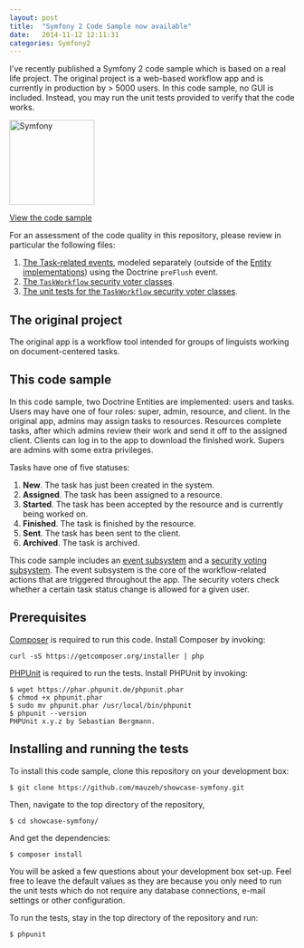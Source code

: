 ```yaml
---
layout: post
title:  "Symfony 2 Code Sample now available"
date:   2014-11-12 12:11:31
categories: Symfony2
---
```


I've recently published a Symfony 2 code sample which is based on a real life project. The original project is a web-based workflow app and is currently in production by > 5000 users. In this code sample, no GUI is included. Instead, you may run the unit tests provided to verify that the code works.

<div class="bb-pull-right bb-border bb-gap-inside bb-gap-left">
	<img src="{{site.baseurl}}/assets/images/logo_symfony.png" alt="Symfony" title="Symfony" width="150" />
</div>

[View the code sample](https://www.github.com/mauzeh/showcase-symfony/)

For an assessment of the code quality in this repository, please review in particular the following files:

1.  [The Task-related events](https://www.github.com/mauzeh/showcase-symfony/tree/master/src/Bb/Bundle/Workflow/CoreBundle/Event/), modeled separately (outside of the [Entity implementations](https://www.github.com/mauzeh/showcase-symfony/tree/master/src/Bb/Bundle/Workflow/CoreBundle/Entity/)) using the Doctrine ```preFlush``` event.
2.  [The ```TaskWorkflow``` security voter classes](https://www.github.com/mauzeh/showcase-symfony/tree/master/src/Bb/Bundle/Workflow/CoreBundle/Security/Voter/TaskWorkflow/).
3.  [The unit tests for the ```TaskWorkflow``` security voter classes](https://www.github.com/mauzeh/showcase-symfony/tree/master/src/Bb/Bundle/Workflow/CoreBundle/Tests/Security/Voter/TaskWorkflow/).

The original project
---------------------------------
The original app is a workflow tool intended for groups of linguists working on document-centered tasks.

This code sample
-----------------------------------
In this code sample, two Doctrine Entities are implemented: users and tasks. Users may have one of four roles: super, admin, resource, and client. In the original app, admins may assign tasks to resources. Resources complete tasks, after which admins review their work and send it off to the assigned client. Clients can log in to the app to download the finished work. Supers are admins with some extra privileges.

Tasks have one of five statuses:

1.  **New**. The task has just been created in the system.
2.  **Assigned**. The task has been assigned to a resource.
3.  **Started**. The task has been accepted by the resource and is currently being worked on.
4.  **Finished**. The task is finished by the resource.
5.  **Sent**. The task has been sent to the client.
6.  **Archived**. The task is archived.

This code sample includes an [event subsystem](https://www.github.com/mauzeh/showcase-symfony/tree/master/src/Bb/Bundle/Workflow/CoreBundle/Event/) and a [security voting subsystem](https://www.github.com/mauzeh/showcase-symfony/tree/master/src/Bb/Bundle/Workflow/CoreBundle/Security/Voter/TaskWorkflow/). The event subsystem is the core of the workflow-related actions that are triggered throughout the app. The security voters check whether a certain task status change is allowed for a given user.

Prerequisites
---------------------------------
[Composer](https://getcomposer.org/) is required to run this code. Install Composer by invoking:

```curl -sS https://getcomposer.org/installer | php```

[PHPUnit](https://phpunit.de/manual/current/en/installation.html) is required to run the tests. Install PHPUnit by invoking:

```
$ wget https://phar.phpunit.de/phpunit.phar
$ chmod +x phpunit.phar
$ sudo mv phpunit.phar /usr/local/bin/phpunit
$ phpunit --version
PHPUnit x.y.z by Sebastian Bergmann.
```

Installing and running the tests
----------------------------------
To install this code sample, clone this repository on your development box:

```
$ git clone https://github.com/mauzeh/showcase-symfony.git
```

Then, navigate to the top directory of the repository,

```
$ cd showcase-symfony/
```

And get the dependencies:

```
$ composer install
```

You will be asked a few questions about your development box set-up. Feel free to leave the default values as they are because you only need to run the unit tests which do not require any database connections, e-mail settings or other configuration.

To run the tests, stay in the top directory of the repository and run:

```
$ phpunit
```